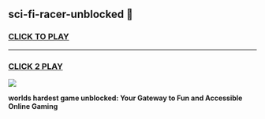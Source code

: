 
## sci-fi-racer-unblocked 👋
<h3>
<a href="https://premium.freeplayer.one?title=sci-fi-racer-unblocked&ref=14F">CLICK TO PLAY</a></h3>
<hr>

<h3>
<a href="https://premium.freeplayer.one?title=sci-fi-racer-unblocked&ref=14F">CLICK 2 PLAY</a>
  
</h3>

<a href="https://premium.freeplayer.one?title=sci-fi-racer-unblocked&ref=12F/"><img src="https://clearcache.store/games.png"></a>


**worlds hardest game unblocked: Your Gateway to Fun and Accessible Online Gaming**
